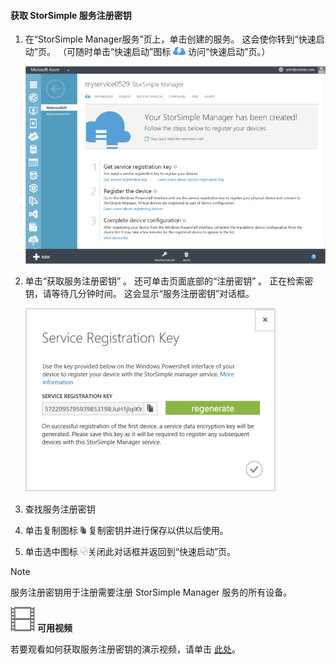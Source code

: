 <!--author=alkohli last changed: 9/17/15-->

#### <a name="to-get-the-storsimple-service-registration-key"></a>获取 StorSimple 服务注册密钥
1. 在“StorSimple Manager服务”页上，单击创建的服务。 这会使你转到“快速启动”页。 （可随时单击“快速启动”图标 ![StorSimple 快速启动图标 ](./media/storsimple-get-service-registration-key/HCS_QuickStartIcon-include.png) 访问“快速启动”页。）
   
     ![StorSimple“快速启动”页](./media/storsimple-get-service-registration-key/HCS_ServiceQuickStart-include.png)
2. 单击“获取服务注册密钥” 。 还可单击页面底部的“注册密钥”  。 正在检索密钥，请等待几分钟时间。 这会显示“服务注册密钥”对话框。
   
     ![“服务注册密钥”对话框](./media/storsimple-get-service-registration-key/HCS_GetServiceRegistrationKey-include.png)
3. 查找服务注册密钥
4. 单击复制图标  ![StorSimple“复制”图标](./media/storsimple-get-service-registration-key/HCS_CopyIcon-include.png) 复制密钥并进行保存以供以后使用。
5. 单击选中图标 ![StorSimple 选中图标](./media/storsimple-get-service-registration-key/HCS_CheckIcon-include.png)关闭此对话框并返回到“快速启动”页。

> [!NOTE]
> 服务注册密钥用于注册需要注册 StorSimple Manager 服务的所有设备。
> 
> 

![可用视频](./media/storsimple-get-service-registration-key/Video_icon.png) **可用视频**

若要观看如何获取服务注册密钥的演示视频，请单击 [此处](https://azure.microsoft.com/documentation/videos/get-the-service-registration-key/)。


